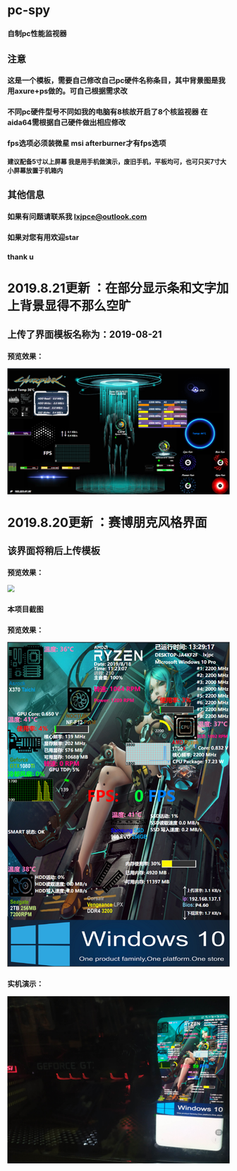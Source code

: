 # pc-spy
### 自制pc性能监视器
## 注意
### 这是一个模板，需要自己修改自己pc硬件名称条目，其中背景图是我用axure+ps做的。可自己根据需求改
### 不同pc硬件型号不同如我的电脑有8核故开启了8个核监视器 在aida64需根据自己硬件做出相应修改
### fps选项必须装微星 msi afterburner才有fps选项
#### 建议配备5寸以上屏幕 我是用手机做演示，废旧手机，平板均可，也可只买7寸大小屏幕放置于机箱内
## 其他信息
### 如果有问题请联系我 lxjpce@outlook.com
### 如果对您有用欢迎star 
### thank u

# 2019.8.21更新 ：在部分显示条和文字加上背景显得不那么空旷
## 上传了界面模板名称为：2019-08-21
### 预览效果：
<img src="https://github.com/Alexander-L-X/pc-spy/blob/master/20190821.png">

# 2019.8.20更新 ：赛博朋克风格界面
## 该界面将稍后上传模板
### 预览效果：
<img src="https://github.com/Alexander-L-X/pc-spy/blob/master/NEW.gif">

### 本项目截图<br/>
### 预览效果：
<img src="https://github.com/Alexander-L-X/pc-spy/blob/master/view.png">

### 实机演示：
<img src="https://github.com/Alexander-L-X/pc-spy/blob/master/test.jpg">
